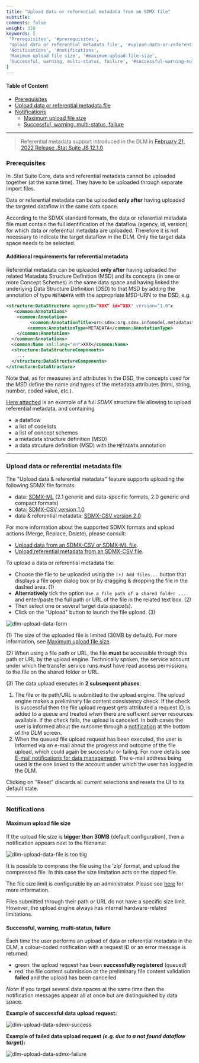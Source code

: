 ```yaml
---
title: "Upload data or referential metadata from an SDMX file"
subtitle: 
comments: false
weight: 320
keywords: [
 'Prerequisites', '#prerequisites',
 'Upload data or referential metadata file', '#upload-data-or-referential-metadata-file',
 'Notifications', '#notifications',
 'Maximum upload file size', '#maximum-upload-file-size',
 'Successful, warning, multi-status, failure', '#successful-warning-multi-status-failure',
]
---
```


#### Table of Content
- [Prerequisites](#prerequisites)
- [Upload data or referential metadata file](#upload-data-or-referential-metadata-file)
- [Notifications](#notifications)
  - [Maximum upload file size](#maximum-upload-file-size)
  - [Successful, warning, multi-status, failure](#successful-warning-multi-status-failure)

---

> Referential metadata support introduced in the DLM in [February 21, 2022 Release .Stat Suite JS 12.1.0](https://sis-cc.gitlab.io/dotstatsuite-documentation/changelog/#february-21-2022)

### Prerequisites
In .Stat Suite Core, data and referential metadata cannot be uploaded together (at the same time). They have to be uploaded through separate import files.  

Data or referential metadata can be uploaded **only after** having uploaded the targeted dataflow in the same data space.  

According to the SDMX standard formats, the data or referential metadata file must contain the full identification of the dataflow (agency, id, version) for which data or referential metadata are uploaded. Therefore it is not necessary to indicate the target dataflow in the DLM. Only the target data space needs to be selected.

#### Additional requirements for referential metadata
Referential metadata can be uploaded **only after** having uploaded the related Metadata Structure Definition (MSD) and its concepts (in one or more Concept Schemes) in the same data space and having linked the underlying Data Structure Definition (DSD) to that MSD by adding the annotation of type **`METADATA`** with the appropriate MSD-URN to the DSD, e.g.

```xml
<structure:DataStructure agencyID=“XXX“ id=“XXX" version=“1.0">
   <common:Annotations>
  	<common:Annotation>
  		 <common:AnnotationTitle>urn:sdmx:org.sdmx.infomodel.metadatastructure.MetadataStructure=AGENCY:MSD_ID(1.0)</common:AnnotationTitle>
  		<common:AnnotationType>METADATA</common:AnnotationType>
  	</common:Annotation>
  </common:Annotations>
  <common:Name xml:lang="en">XXX</common:Name>
  <structure:DataStructureComponents>
  	...
  </structure:DataStructureComponents>
</structure:DataStructure>
```

Note that, as for measures and attributes in the DSD, the concepts used for the MSD define the name and types of the metadata attributes (html, string, number, coded value, etc.).

[Here attached](https://gitlab.com/sis-cc/dotstatsuite-documentation/-/blob/master/content/OECD_SNA_TABLE1_1.0_structures.xml) is an example of a full *SDMX* structure file allowing to upload referential metadata, and containing
- a dataflow
- a list of codelists
- a list of concept schemes
- a metadata structure definition (MSD)
- a data strcuture definition (MSD) with the `METADATA` annotation

---

### Upload data or referential metadata file
The "Upload data & referential metadata" feature supports uploading the following SDMX file formats:
- data: [SDMX-ML](https://github.com/sdmx-twg/sdmx-ml) (2.1 generic and data-specific formats, 2.0 generic and compact formats)
- data: [SDMX-CSV version 1.0](https://github.com/sdmx-twg/sdmx-csv/tree/v1.0/data-message/docs/sdmx-csv-field-guide.md)
- data & referential metadata: [SDMX-CSV version 2.0](https://github.com/sdmx-twg/sdmx-csv/tree/v2.0.0/data-message/docs/sdmx-csv-field-guide.md)

For more information about the supported SDMX formats and upload actions (Merge, Replace, Delete), please consult:
- [Upload data from an SDMX-CSV or SDMX-ML file](https://sis-cc.gitlab.io/dotstatsuite-documentation/using-api/data/upload-data-sdmx-file/).
- [Upload referential metadata from an SDMX-CSV file](https://sis-cc.gitlab.io/dotstatsuite-documentation/using-api/ref-metadata/upload-referential-metadata/).

To upload a data or referential metadata file:
* Choose the file to be uploaded using the `(+) Add files...` button that displays a file open dialog box or by dragging & dropping the file in the dashed area. (1)
* **Alternatively** tick the option `Use a file path of a shared folder ...` and enter/paste the full path or URL of the file in the related text box. (2)
* Then select one or several target data space(s).
* Click on the "Upload" button to launch the file upload. (3)

![dlm-upload-data-form](/dotstatsuite-documentation/images/dlm-upload-data-sdmx-form.png)

(1) The size of the uploaded file is limited (30MB by default). For more information, see [Maximum upload file size](#maximum-upload-file-size).    

(2) When using a file path or URL, the file **must** be accessible through this path or URL by the upload engine. Technically spoken, the service account under which the transfer service runs must have read access permissions to the file on the shared folder or URL.   

(3) The data upload executes in **2 subsequent phases**:  
1) The file or its path/URL is submitted to the upload engine. The upload engine makes a preliminary file content consistency check. If the check is successful then the file upload request gets attributed a request ID, is added to a queue and treated when there are sufficient server resources available. If the check fails, the upload is canceled. In both cases the user is informed about the outcome through a [notification](#notifications) at the bottom of the DLM screen.
2) When the queued file upload request has been executed, the user is informed via an e-mail about the progress and outcome of the file upload, which could again be successful or failing. For more details see [E-mail notifications for data management](https://sis-cc.gitlab.io/dotstatsuite-documentation/using-api/message-through-mail/). The e-mail address being used is the one linked to the account under which the user has logged in the DLM.  

Clicking on "Reset" discards all current selections and resets the UI to its default state. 

---

### Notifications
#### Maximum upload file size
If the upload file size is **bigger than 30MB** (default configuration), then a notification appears next to the filename:

![dlm-upload-data-file is too big](/dotstatsuite-documentation/images/dlm-upload-data-sdmx-too-big-file.png)

It is possible to compress the file using the 'zip' format, and upload the compressed file. In this case the size limitation acts on the zipped file.

The file size limit is configurable by an administrator. Please see [here](https://sis-cc.gitlab.io/dotstatsuite-documentation/configurations/dlm-configuration/#upload-size-limit) for more information.

Files submitted through their path or URL do not have a specific size limit. However, the upload engine always has internal hardware-related limitations.

#### Successful, warning, multi-status, failure
Each time the user performs an upload of data or referential metadata in the DLM, a colour-coded notification with a request ID or an error message is returned:  
* green: the upload request has been **successfully registered** (queued)
* red: the file content submission or the preliminary file content validation **failed** and the upload has been cancelled

*Note:* If you target several data spaces at the same time then the notification messages appear all at once but are distinguished by data space.

**Example of successful data upload request:**

![dlm-upload-data-sdmx-success](/dotstatsuite-documentation/images/dlm-upload-data-sdmx-success.png)

**Example of failed data upload request *(e.g. due to a not found dataflow target)*:**

![dlm-upload-data-sdmx-failure](/dotstatsuite-documentation/images/dlm-upload-data-sdmx-failure.png)
